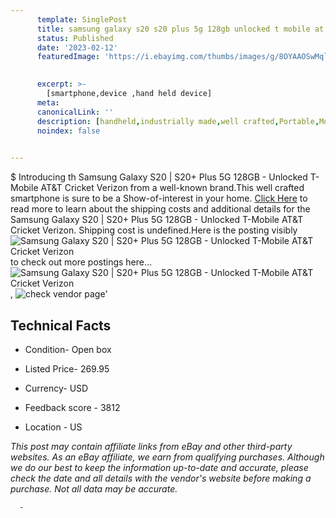 ```yaml
---
      template: SinglePost
      title: samsung galaxy s20 s20 plus 5g 128gb unlocked t mobile at t cricket verizon
      status: Published
      date: '2023-02-12'
      featuredImage: 'https://i.ebayimg.com/thumbs/images/g/8OYAAOSwMqljUYN8/s-l225.jpg'
       

      excerpt: >-
        [smartphone,device ,hand held device]
      meta:
      canonicalLink: ''
      description: [handheld,industrially made,well crafted,Portable,Mobile,Compact,Convenient,Lightweight,Maneuverable,Man-portable,Miniature,Carriable,Hand-held,Light,Holdable,Transportable,Mobile device,Pocket-sized,On-the-go,Wireless,Cordless,Compact size,Convenient size, smartphone,device ,hand held device]
      noindex: false
      

---
```

$
      Introducing th Samsung Galaxy S20 | S20+ Plus 5G 128GB - Unlocked T-Mobile AT&T Cricket Verizon from a well-known brand.This well crafted smartphone is sure to be a Show-of-interest in your home. [Click Here](https://www.ebay.com/itm/185625915645?hash=item2b382ab0fd%3Ag%3A8OYAAOSwMqljUYN8&mkevt=1&mkcid=1&mkrid=711-53200-19255-0&campid=%253CePNCampaignId%253E&customid=%253CreferenceId%253E&toolid=10049) to read more to learn about the shipping costs and additional details for the Samsung Galaxy S20 | S20+ Plus 5G 128GB - Unlocked T-Mobile AT&T Cricket Verizon. Shipping cost is undefined.Here is the posting visibly ![Samsung Galaxy S20 | S20+ Plus 5G 128GB - Unlocked T-Mobile AT&T Cricket Verizon](https://i.ebayimg.com/thumbs/images/g/8OYAAOSwMqljUYN8/s-l225.jpg) to check out more postings here... ![Samsung Galaxy S20 | S20+ Plus 5G 128GB - Unlocked T-Mobile AT&T Cricket Verizon](https://i.ebayimg.com/images/g/8OYAAOSwMqljUYN8/s-l960.jpg), ![check vendor page]()'

      

 ## Technical Facts 



     
      

 - Condition- Open box 


      

 - Listed Price- 269.95 


      

 - Currency- USD 


      

 - Feedback score - 3812 


      

 - Location - US 


      
      

 *_This post may contain affiliate links from eBay and other third-party websites. As an eBay affiliate, we earn from qualifying purchases. Although we do our best to keep the information up-to-date and accurate, please check the date and all details with the vendor's website before making a purchase. Not all data may be accurate._*




      -
